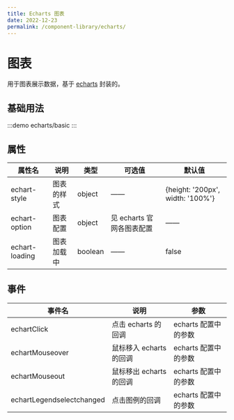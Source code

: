 ```yaml
---
title: Echarts 图表
date: 2022-12-23
permalink: /component-library/echarts/
---
```


# 图表

用于图表展示数据，基于 [echarts](https://echarts.apache.org/zh/index.html) 封装的。

## 基础用法

:::demo
echarts/basic
:::

## 属性

| 属性名         | 说明       | 类型    | 可选值                    | 默认值                           |
| -------------- | ---------- | ------- | ------------------------- | -------------------------------- |
| echart-style   | 图表的样式 | object  | ——                        | {height: '200px', width: '100%'} |
| echart-option  | 图表配置   | object  | 见 echarts 官网各图表配置 | ——                               |
| echart-loading | 图表加载中 | boolean | ——                        | false                            |

## 事件

| 事件名                    | 说明                    | 参数                 |
| ------------------------- | ----------------------- | -------------------- |
| echartClick               | 点击 echarts 的回调     | echarts 配置中的参数 |
| echartMouseover           | 鼠标移入 echarts 的回调 | echarts 配置中的参数 |
| echartMouseout            | 鼠标移出 echarts 的回调 | echarts 配置中的参数 |
| echartLegendselectchanged | 点击图例的回调          | echarts 配置中的参数 |
